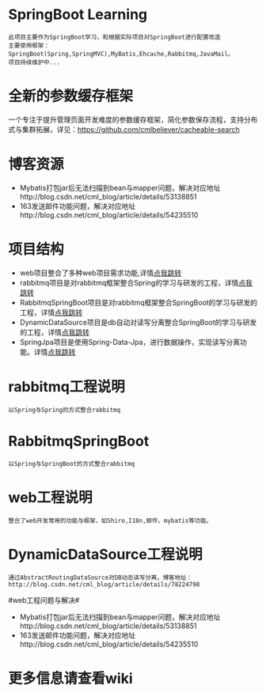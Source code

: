 # SpringBoot Learning #

    此项目主要作为SpringBoot学习，和根据实际项目对SpringBoot进行配置改造
    主要使用框架：SpringBoot(Spring,SpringMVC),MyBatis,Ehcache,Rabbitmq,JavaMail。
    项目持续维护中...

# 全新的参数缓存框架

一个专注于提升管理页面开发难度的参数缓存框架，简化参数保存流程，支持分布式与集群拓展，详见：https://github.com/cmlbeliever/cacheable-search

# 博客资源 #
- Mybatis打包jar后无法扫描到bean与mapper问题，解决对应地址http://blog.csdn.net/cml_blog/article/details/53138851
- 163发送邮件功能问题，解决对应地址http://blog.csdn.net/cml_blog/article/details/54235510

# 项目结构 #
- web项目整合了多种web项目需求功能,详情[点我跳转](../../tree/master/web "点我跳转")
- rabbitmq项目是对rabbitmq框架整合Spring的学习与研发的工程，详情[点我跳转](../../tree/master/rabbitmq "点我跳转")
- RabbitmqSpringBoot项目是对rabbitmq框架整合SpringBoot的学习与研发的工程，详情[点我跳转](../../tree/master/RabbitmqSpringBoot "点我跳转")
- DynamicDataSource项目是db自动对读写分离整合SpringBoot的学习与研发的工程，详情[点我跳转](../../tree/master/DynamicDataSource "点我跳转")
- SpringJpa项目是使用Spring-Data-Jpa，进行数据操作，实现读写分离功能。详情[点我跳转](../../tree/master/SpringJpa "点我跳转")

# rabbitmq工程说明 #
    以Spring与Spring的方式整合rabbitmq

# RabbitmqSpringBoot #
    以Spring与SpringBoot的方式整合rabbitmq

# web工程说明 #
    整合了web开发常用的功能与框架，如Shiro,I18n,邮件，mybatis等功能。

# DynamicDataSource工程说明 #
    通过AbstractRoutingDataSource对DB动态读写分离，博客地址：http://blog.csdn.net/cml_blog/article/details/78224798

#web工程问题与解决#
- Mybatis打包jar后无法扫描到bean与mapper问题，解决对应地址http://blog.csdn.net/cml_blog/article/details/53138851
- 163发送邮件功能问题，解决对应地址http://blog.csdn.net/cml_blog/article/details/54235510


# 更多信息请查看wiki #
  

